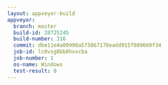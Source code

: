 ```yaml
---
layout: appveyor-build
appveyor:
  branch: master
  build-id: 28725245
  build-number: 316
  commit: dbe11e4a09998a575067176eadd915f089669f34
  job-id: lc0vsg8bb8hxxcba
  job-number: 1
  os-name: Windows
  test-result: 0
---
```

